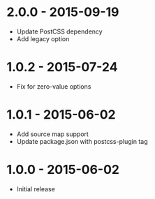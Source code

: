 # 2.0.0 - 2015-09-19
* Update PostCSS dependency
* Add legacy option

# 1.0.2 - 2015-07-24
* Fix for zero-value options

# 1.0.1 - 2015-06-02
* Add source map support
* Update package.json with postcss-plugin tag

# 1.0.0 - 2015-06-02
* Initial release
